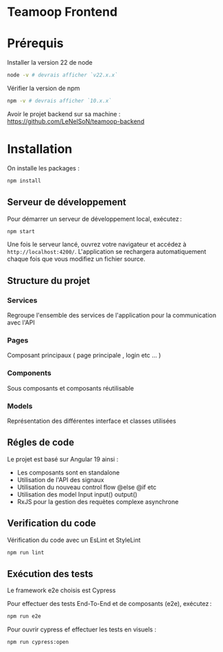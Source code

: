 
# Teamoop Frontend

# Prérequis 

Installer la version 22 de node

```bash
node -v # devrais afficher `v22.x.x`
```

Vérifier la version de npm 

```bash
npm -v # devrais afficher `10.x.x`
```

Avoir le projet backend sur sa machine : https://github.com/LeNelSoN/teamoop-backend

# Installation 

On installe les packages :

```bash
npm install
```



## Serveur de développement

Pour démarrer un serveur de développement local, exécutez :

```bash
npm start
```

Une fois le serveur lancé, ouvrez votre navigateur et accédez à `http://localhost:4200/`. L'application se rechargera automatiquement chaque fois que vous modifiez un fichier source.

## Structure du projet 

### Services

Regroupe l'ensemble des services de l'application pour la communication avec l'API

### Pages 

Composant principaux ( page principale , login etc ... )

### Components

Sous composants et composants réutilisable 

### Models

Représentation des différentes interface et classes utilisées

## Régles de code

Le projet est basé sur Angular 19 ainsi :

- Les composants sont en standalone 
- Utilisation de l'API des signaux
- Utilisation du nouveau control flow @else @if etc
- Utilisation des model Input input() output()
- RxJS pour la gestion des requètes complexe asynchrone

## Verification du code 

Vérification du code avec un EsLint et StyleLint

```bash
npm run lint
```

## Exécution des tests

Le framework e2e choisis est Cypress

Pour effectuer des tests End-To-End et de composants (e2e), exécutez :

```bash
npm run e2e
```

Pour ouvrir cypress ef effectuer les tests en visuels :

```bash
npm run cypress:open
```

